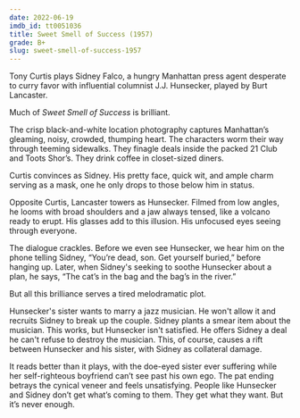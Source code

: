 ```yaml
---
date: 2022-06-19
imdb_id: tt0051036
title: Sweet Smell of Success (1957)
grade: B+
slug: sweet-smell-of-success-1957
---
```


Tony Curtis plays Sidney Falco, a hungry Manhattan press agent desperate to curry favor with influential columnist J.J. Hunsecker, played by Burt Lancaster.

<!-- end -->

Much of _Sweet Smell of Success_ is brilliant.

The crisp black-and-white location photography captures Manhattan’s gleaming, noisy, crowded, thumping heart. The characters worm their way through teeming sidewalks. They finagle deals inside the packed 21 Club and Toots Shor’s. They drink coffee in closet-sized diners.

Curtis convinces as Sidney. His pretty face, quick wit, and ample charm serving as a mask, one he only drops to those below him in status.

Opposite Curtis, Lancaster towers as Hunsecker. Filmed from low angles, he looms with broad shoulders and a jaw always tensed, like a volcano ready to erupt. His glasses add to this illusion. His unfocused eyes seeing through everyone.

The dialogue crackles. Before we even see Hunsecker, we hear him on the phone telling Sidney, “You’re dead, son. Get yourself buried,” before hanging up. Later, when Sidney's seeking to soothe Hunsecker about a plan, he says, “The cat’s in the bag and the bag’s in the river.”

But all this brilliance serves a tired melodramatic plot.

Hunsecker's sister wants to marry a jazz musician. He won't allow it and recruits Sidney to break up the couple. Sidney plants a smear item about the musician. This works, but Hunsecker isn't satisfied. He offers Sidney a deal he can't refuse to destroy the musician. This, of course, causes a rift between Hunsecker and his sister, with Sidney as collateral damage.

It reads better than it plays, with the doe-eyed sister ever suffering while her self-righteous boyfriend can’t see past his own ego. The pat ending betrays the cynical veneer and feels unsatisfying. People like Hunsecker and Sidney don’t get what’s coming to them. They get what they want. But it’s never enough.